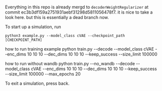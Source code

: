 Everything in this repo is already mergd to `decoderWeightRegularizer` at commit ec3b3df159a2751931aebf31298d5811056478f7.
it is nice to take a look here. but this is essentially a dead branch now.


To start up a simulation, run

```
python3 example.py --model_class cVAE --checkpoint_path [CHECKPOINT_PATH]
```

how to run training example
python train.py --decode --model_class cVAE --enc_dims 10 10 10 --dec_dims 10 10 10 --keep_success --size_limit 100000

how to run without wandb
python train.py --no_wandb --decode --model_class cVAE --enc_dims 10 10 10 --dec_dims 10 10 10 --keep_success --size_limit 100000 --max_epochs 20


To exit a simulation, press back.
